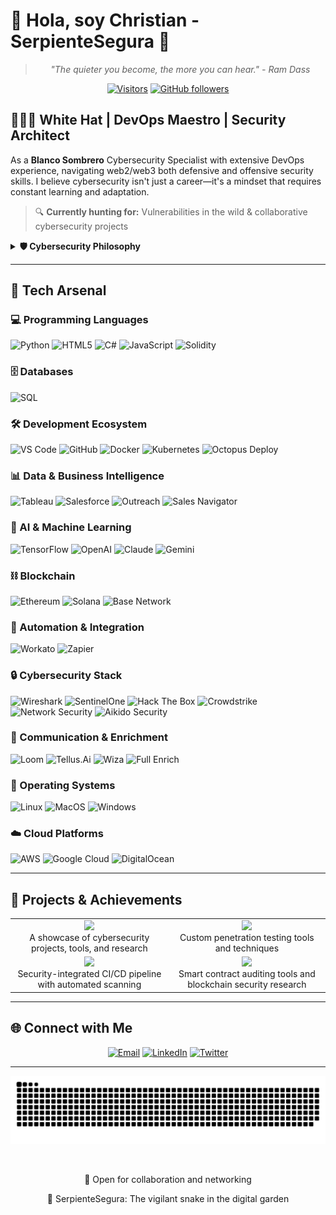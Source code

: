 # 🔐 Hola, soy Christian - SerpienteSegura 🐍

<div align="center">
  
  > *"The quieter you become, the more you can hear." - Ram Dass*

  [![Visitors](https://visitor-badge.laobi.icu/badge?page_id=cddominguez.cddominguez)](https://github.com/cddominguez)
  [![GitHub followers](https://img.shields.io/github/followers/cddominguez?style=social)](https://github.com/cddominguez)

</div>

## 👨🏻‍💻 White Hat | DevOps Maestro | Security Architect

As a **Blanco Sombrero** Cybersecurity Specialist with extensive DevOps experience,  navigating web2/web3 both defensive and offensive security skills. I believe cybersecurity isn't just a career—it's a mindset that requires constant learning and adaptation.

> 🔍 **Currently hunting for:** Vulnerabilities in the wild & collaborative cybersecurity projects

<details>
<summary><b>🛡️ Cybersecurity Philosophy</b></summary>
<br>
I approach security with the mindset that systems are never truly "secure" - only varying degrees of "currently uncompromised." This perspective keeps me vigilant and continuously improving defense mechanisms while understanding attack vectors.
</details>

---

## 🧰 Tech Arsenal

### 💻 Programming Languages
![Python](https://img.shields.io/badge/Python-3776AB?style=flat-square&logo=python&logoColor=white)
![HTML5](https://img.shields.io/badge/HTML5-E34F26?style=flat-square&logo=html5&logoColor=white)
![C#](https://img.shields.io/badge/C%23-239120?style=flat-square&logo=c-sharp&logoColor=white)
![JavaScript](https://img.shields.io/badge/JavaScript-F7DF1E?style=flat-square&logo=javascript&logoColor=black)
![Solidity](https://img.shields.io/badge/Solidity-363636?style=flat-square&logo=solidity&logoColor=white)

### 🗄️ Databases
![SQL](https://img.shields.io/badge/SQL-4479A1?style=flat-square&logo=postgresql&logoColor=white)

### 🛠️ Development Ecosystem
![VS Code](https://img.shields.io/badge/VS_Code-007ACC?style=flat-square&logo=visual-studio-code&logoColor=white)
![GitHub](https://img.shields.io/badge/GitHub-181717?style=flat-square&logo=github&logoColor=white)
![Docker](https://img.shields.io/badge/Docker-2496ED?style=flat-square&logo=docker&logoColor=white)
![Kubernetes](https://img.shields.io/badge/Kubernetes-326CE5?style=flat-square&logo=kubernetes&logoColor=white)
![Octopus Deploy](https://img.shields.io/badge/Octopus_Deploy-2F93E0?style=flat-square&logo=octopus-deploy&logoColor=white)

### 📊 Data & Business Intelligence
![Tableau](https://img.shields.io/badge/Tableau-E97627?style=flat-square&logo=tableau&logoColor=white)
![Salesforce](https://img.shields.io/badge/Salesforce-00A1E0?style=flat-square&logo=salesforce&logoColor=white)
![Outreach](https://img.shields.io/badge/Outreach-33A8FF?style=flat-square&logo=outreach&logoColor=white)
![Sales Navigator](https://img.shields.io/badge/Sales_Navigator-0A66C2?style=flat-square&logo=linkedin&logoColor=white)

### 🧠 AI & Machine Learning
![TensorFlow](https://img.shields.io/badge/TensorFlow-FF6F00?style=flat-square&logo=tensorflow&logoColor=white)
![OpenAI](https://img.shields.io/badge/OpenAI-412991?style=flat-square&logo=openai&logoColor=white)
![Claude](https://img.shields.io/badge/Claude-5A17EE?style=flat-square&logo=anthropic&logoColor=white)
![Gemini](https://img.shields.io/badge/Gemini-8E75B2?style=flat-square&logo=google&logoColor=white)

### ⛓️ Blockchain 
![Ethereum](https://img.shields.io/badge/Ethereum-3C3C3D?style=flat-square&logo=ethereum&logoColor=white)
![Solana](https://img.shields.io/badge/Solana-9945FF?style=flat-square&logo=solana&logoColor=white)
![Base Network](https://img.shields.io/badge/Base_Network-0052FF?style=flat-square&logo=coinbase&logoColor=white)

### 🔄 Automation & Integration
![Workato](https://img.shields.io/badge/Workato-FC511F?style=flat-square&logo=workato&logoColor=white)
![Zapier](https://img.shields.io/badge/Zapier-FF4A00?style=flat-square&logo=zapier&logoColor=white)

### 🔒 Cybersecurity Stack
![Wireshark](https://img.shields.io/badge/Wireshark-1679A7?style=flat-square&logo=wireshark&logoColor=white)
![SentinelOne](https://img.shields.io/badge/SentinelOne-141516?style=flat-square&logo=sentinelone&logoColor=white)
![Hack The Box](https://img.shields.io/badge/Hack_The_Box-9FEF00?style=flat-square&logo=hackthebox&logoColor=black)
![Crowdstrike](https://img.shields.io/badge/Crowdstrike-FF0000?style=flat-square&logo=crowdstrike&logoColor=white)
![Network Security](https://img.shields.io/badge/Network_Security-343434?style=flat-square&logo=ninjaforms&logoColor=white)
![Aikido Security](https://img.shields.io/badge/Aikido_Security-000000?style=flat-square&logo=aikido&logoColor=white)

### 💬 Communication & Enrichment
![Loom](https://img.shields.io/badge/Loom-625DF5?style=flat-square&logo=loom&logoColor=white)
![Tellus.Ai](https://img.shields.io/badge/Tellus.Ai-0078D7?style=flat-square&logo=tellus&logoColor=white)
![Wiza](https://img.shields.io/badge/Wiza-4285F4?style=flat-square&logo=wiza&logoColor=white)
![Full Enrich](https://img.shields.io/badge/Full_Enrich-2962FF?style=flat-square&logo=data&logoColor=white)

### 💾 Operating Systems
![Linux](https://img.shields.io/badge/Linux-FCC624?style=flat-square&logo=linux&logoColor=black)
![MacOS](https://img.shields.io/badge/MacOS-000000?style=flat-square&logo=apple&logoColor=white)
![Windows](https://img.shields.io/badge/Windows-0078D6?style=flat-square&logo=windows&logoColor=white)

### ☁️ Cloud Platforms
![AWS](https://img.shields.io/badge/AWS-232F3E?style=flat-square&logo=amazon-aws&logoColor=white)
![Google Cloud](https://img.shields.io/badge/Google_Cloud-4285F4?style=flat-square&logo=google-cloud&logoColor=white)
![DigitalOcean](https://img.shields.io/badge/DigitalOcean-0080FF?style=flat-square&logo=digitalocean&logoColor=white)

---

## 🚀 Projects & Achievements

<table>
  <tr>
    <td align="center">
      <a href="https://github.com/cddominguez/cybersecurity-portfolio">
        <img src="https://img.shields.io/badge/-Cybersecurity_Portfolio-202020?style=for-the-badge&logo=securityscorecard&logoColor=white" />
      </a>
      <br>A showcase of cybersecurity projects, tools, and research
    </td>
    <td align="center">
      <a href="https://github.com/cddominguez/pentest-toolkit">
        <img src="https://img.shields.io/badge/-Pentest_Toolkit-9FEF00?style=for-the-badge&logo=kalilinux&logoColor=black" />
      </a>
      <br>Custom penetration testing tools and techniques
    </td>
  </tr>
  <tr>
    <td align="center">
      <a href="https://github.com/cddominguez/devsecops-pipeline">
        <img src="https://img.shields.io/badge/-DevSecOps_Pipeline-2496ED?style=for-the-badge&logo=docker&logoColor=white" />
      </a>
      <br>Security-integrated CI/CD pipeline with automated scanning
    </td>
    <td align="center">
      <a href="https://github.com/cddominguez/blockchain-security">
        <img src="https://img.shields.io/badge/-Blockchain_Security-3C3C3D?style=for-the-badge&logo=ethereum&logoColor=white" />
      </a>
      <br>Smart contract auditing tools and blockchain security research
    </td>
  </tr>
</table>

---

## 🌐 Connect with Me

<div align="center">
  
[![Email](https://img.shields.io/badge/Email-D14836?style=for-the-badge&logo=gmail&logoColor=white)](mailto:contact@serpientesegura.com)
[![LinkedIn](https://img.shields.io/badge/LinkedIn-0077B5?style=for-the-badge&logo=linkedin&logoColor=white)](https://linkedin.com/in/cddominguez/)
[![Twitter](https://img.shields.io/badge/Twitter-1DA1F2?style=for-the-badge&logo=twitter&logoColor=white)](https://x.com/SerpienteSegura)

</div>

---

<div align="center">
  
  ![Coding Snake Animation](https://raw.githubusercontent.com/platane/snk/output/github-contribution-grid-snake-dark.svg)

  <br>
  
  💼 Open for collaboration and networking
  
  🐍 SerpienteSegura: The vigilant snake in the digital garden
  
</div>
<!---
cddominguez/cddominguez is a ✨ special ✨ repository because its `README.md` (this file) appears on your GitHub profile.
You can click the Preview link to take a look at your changes.
--->
